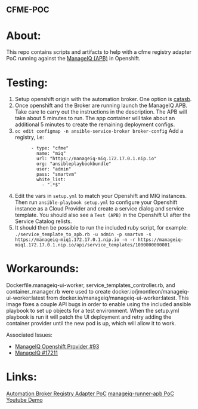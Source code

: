 CFME-POC
--------

About:
======
This repo contains scripts and artifacts to help with a cfme registry adapter PoC running against the [ManageIQ (APB)](https://github.com/ansibleplaybookbundle/manageiq-apb) in Openshift.

Testing:
========
1. Setup openshift origin with the automation broker. One option is [catasb](https://github.com/fusor/catasb).
1. Once openshift and the Broker are running launch the ManageIQ APB. Take care to carry out the instructions in the description. The APB will take about 5 minutes to run. The app container will take about an additional 5 minutes to create the remaining deployment configs.
1.  `oc edit configmap -n ansible-service-broker broker-config`
    Add a registry, i.e:
    ```
          - type: "cfme"
            name: "miq"
            url: "https://manageiq-miq.172.17.0.1.nip.io"
            org: "ansibleplaybookbundle"
            user: "admin"
            pass: "smartvm"
            white_list:
              - ".*$"
    ```
1. Edit the vars in `setup.yml` to match your Openshift and MIQ instances. Then run `ansible-playbook setup.yml` to configure your Openshift instance as a Cloud Provider and create a service dialog and service template. You should also see a `Test (APB)` in the Openshift UI after the Service Catalog relists.
1. It should then be possible to run the included ruby script, for example: `./service_template_to_apb.rb -u admin -p smartvm -s https://manageiq-miq1.172.17.0.1.nip.io -n -r https://manageiq-miq1.172.17.0.1.nip.io/api/service_templates/1000000000001`

Workarounds:
============
Dockerfile.manageiq-ui-worker, service_templates_controller.rb, and container_manager.rb were used to create docker.io/jmontleon/manageiq-ui-worker:latest from docker.io/manageiq/manageiq-ui-worker:latest. This image fixes a couple API bugs in order to enable using the included ansible playbook to set up objects for a test environment. When the setup.yml playbook is run it will patch the UI deployment and retry adding the container provider until the new pod is up, which will allow it to work.

Associated Issues:
* [ManageIQ Openshift Provider #93](https://github.com/ManageIQ/manageiq-providers-openshift/issues/93)
* [ManageIQ #17211](https://github.com/ManageIQ/manageiq/issues/17211)

Links:
======
[Automation Broker Registry Adapter PoC](https://github.com/openshift/ansible-service-broker/tree/cfme-poc)
[manageiq-runner-apb PoC](https://github.com/ansibleplaybookbundle/manageiq-runner-apb)
[Youtube Demo](https://www.youtube.com/watch?v=bzwIbP9Uxsg)
